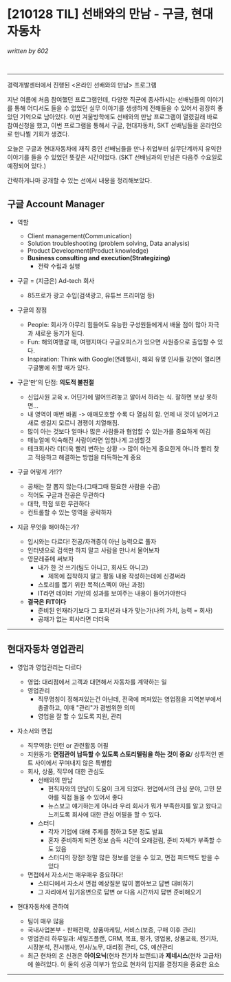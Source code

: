 # [210128 TIL] 선배와의 만남 - 구글, 현대자동차

_written by 602_

<br/>



---



경력개발센터에서 진행된 <온라인 선배와의 만남> 프로그램

지난 여름에 처음 참여했던 프로그램인데, 다양한 직군에 종사하시는 선배님들의 이야기를 통해 어디서도 들을 수 없었던 실무 이야기를 생생하게 전해들을 수 있어서 굉장히 좋았던 기억으로 남아있다. 이번 겨울방학에도 선배와의 만남 프로그램이 열렸길래 바로 참여신청을 했고, 이번 프로그램을 통해서 구글, 현대자동차, SKT 선배님들을 온라인으로 만나뵐 기회가 생겼다.

오늘은 구글과 현대자동차에 재직 중인 선배님들을 만나 취업부터 실무단계까지 유익한 이야기를 들을 수 있었던 뜻깊은 시간이었다. (SKT 선배님과의 만남은 다음주 수요일로 예정되어 있다.)



간략하게나마 공개할 수 있는 선에서 내용을 정리해보았다. 



 

## 구글 Account Manager

- 역할

  - Client management(Communication)
  - Solution troubleshooting (problem solving, Data analysis)
  - Product Development(Product knowledge)
  - **Business consulting and execution(Strategizing)**
    - 전략 수립과 실행
- 구글 = (지금은) Ad-tech 회사
  - 85프로가 광고 수입(검색광고, 유튜브 프리미엄 등)
- 구글의 장점
  - People: 회사가 아무리 힘들어도 유능한 구성원들에게서 배울 점이 많아 자극과 새로운 동기가 된다.
  - Fun: 해외여행갈 때, 여행지마다 구글오피스가 있으면 사원증으로 출입할 수 있다.
  - Inspiration: Think with Google(연례행사), 해외 유명 인사들 강연이 열리면 구글뽕에 취할 때가 있다.
- 구글'만'의 단점: **의도적 불친절**
  - 신입사원 교육 x. 어딘가에 떨어뜨려놓고 알아서 하라는 식. 잘하면 보상 못하면...
  - 내 영역이 매번 바뀜 -> 애매모호할 수록 다 열심히 함. 언제 내 것이 넘어가고 새로 생길지 모르니 경쟁이 치열해짐.
  - 많이 아는 것보다 얼마나 많은 사람들과 협업할 수 있는가를 중요하게 여김
  - 매뉴얼에 익숙해진 사람이라면 엄청나게 고생할것
  - 테크회사라 더더욱 빨리 변하는 상황 -> 많이 아는게 중요한게 아니라 빨리 찾고 적응하고 해결하는 방법을 터득하는게 중요
- 구글 어떻게 가!??
  - 공채는 잘 뽑지 않는다.(그때그때 필요한 사람을 수급)
  - 적어도 구글과 전공은 무관하다
  - 대학, 학점 또한 무관하다
  - 컨트롤할 수 있는 영역을 공략하자
- 지금 무엇을 해야하는가?
  - 입시와는 다르다! 전공/자격증이 아닌 능력으로 풀자
  - 인터넷으로 검색만 하지 말고 사람을 만나서 물어보자
  - 영문레쥬메 써보자
    - 내가 한 것 쓰기(팀도 아니고, 회사도 아니고)
      - 제목에 집착하지 말고 활동 내용 작성하는데에 신경써라
    - 스토리를 뽑기 위한 목적(스펙이 아닌 과정)
    - IT라면 데이터 기반의 성과를 보여주는 내용이 들어가야한다
  - **결국은 FIT이다**
    - 준비된 인재라기보다 그 포지션과 내가 맞는가(나의 가치, 능력 = 회사)
    - 공채가 없는 회사라면 더더욱





---



## 현대자동차 영업관리

- 영업과 영업관리는 다르다
  - 영업: 대리점에서 고객과 대면해서 자동차를 계약하는 일
  - 영업관리
    - 직무명칭이 정해져있는건 아닌데, 전국에 퍼져있는 영업점을 지역본부에서 총괄하고, 이때 "관리"가 광범위한 의미
    - 영업을 잘 할 수 있도록 지원, 관리
- 자소서와 면접
  - 직무역량: 인턴 or 관련활동 어필
  - 지원동기: **면접관이 납득할 수 있도록 스토리텔링을 하는 것이 중요**/ 상투적인 멘트 사이에서 꾸며내지 않은 특별함
  - 회사, 상품, 직무에 대한 관심도
    - 선배와의 만남
      - 현직자와의 만남이 도움이 크게 되었다. 현업에서의 관심 분야, 고민 분야를 직접 들을 수 있어서 좋다
      - 뉴스보고 얘기하는게 아니라 우리 회사가 뭐가 부족한지를 알고 왔다고 느끼도록 회사에 대한 관심 어필을 할 수 있다.
    - 스터디
      - 각자 기업에 대해 주제를 정하고 5분 정도 발표
      - 혼자 준비하게 되면 정보 습득 시간이 오래걸림, 준비 자체가 부족할 수도 있음
      - 스터디의 장점! 정말 많은 정보를 얻을 수 있고, 면접 피드백도 받을 수 있다
  - 면접에서 자소서는 매우매우 중요하다!
    - 스터디에서 자소서 면접 예상질문 많이 뽑아보고 답변 대비하기
    - 그 자리에서 임기응변으로 답변 or 다음 시간까지 답변 준비해오기

- 현대자동차에 관하여
  - 팀이 매우 많음
  - 국내사업본부 - 판매전략, 상품마케팅, 서비스(보증, 구매 이후 관리)
  - 영업관리 하루일과: 세일즈플랜, CRM, 목표, 평가, 영업용, 상품교육, 전기차, 시장분석, 전시행사, 인사/노무, 대리점 관리, CS, 예산관리
  - 최근 현차의 온 신경은 **아이오닉**(현차 전기차 브랜드)과 **제네시스**(현차 고급차)에 쏠려있다. 이 둘의 성공 여부가  앞으로 현차의 입지를 결정지을 중요한 요소



---

